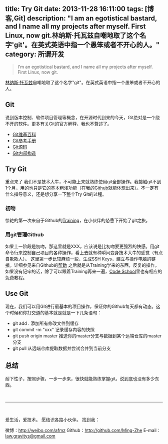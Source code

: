 title: Try Git
date: 2013-11-28 16:11:00
tags: [博客,Git]
description: "I am an egotistical bastard, and I name all my projects after myself. First Linux, now git.林纳斯·托瓦兹自嘲地取了这个名字'git'。在英式英语中指一个愚笨或者不开心的人。"
category: 所谓开发
---


> I'm an egotistical bastard, and I name all my projects after myself. First Linux, now git.

[林纳斯·托瓦兹](http://zh.wikipedia.org/wiki/%E6%9E%97%E7%BA%B3%E6%96%AF%C2%B7%E6%89%98%E7%93%A6%E5%85%B9)自嘲地取了这个名字"git"。在英式英语中指一个愚笨或者不开心的人。

## Git
说到版本控制、软件项目管理等概念，在开源时代到来的今天，Git绝对是一个绕不开的软件。更多有关Git的官方解释，我也不赘述了。

* [Git维基百科](http://zh.wikipedia.org/wiki/Git)
* [Git参考手册](http://gitref.cyj.me/zh/)
* [Git源码](https://github.com/git/git)
* [Git内部构造](http://youngsterxyf.github.io/2013/09/28/learning-git-internals-by-example/)

## Try Git
重点来了
我们不是技术大牛，不可能上来就熟练使用git全部操作。我接触git不到1个月，用的也只是它的基本粗浅功能（在我的[Github](http://github.com/Ming-Zhe)就能体现出来）。不一定有什么指导意义，还是想分享一下整个Try Git的过程。

### 初吻
惊艳的第一次来自于Github的[Training](http://training.github.com/)，在小伙伴的怂恿下开始了git之旅。
### 用git管理Github
如果上一阶段是初吻，那这里就是XXX，应该说是比初吻要更强烈的快感。用git命令行来控制自己项目的各种操作，看上去就有种瞬间变身技术大牛的感觉（有点自欺欺人）。
这里第一步比较麻烦一些，生成SSH Keys，建立与操作电脑的链接。详细参见来自Github的[帮助](https://help.github.com/articles/generating-ssh-keys)
之后就是从Training学来的东西，反复的操作。
如果没有记牢的话，除了可以跟着Training再来一遍，[Code School](https://www.codeschool.com/courses/try-git)里也有相应的免费教程。

## Use Git
现在，我们可以用Git进行最基本的项目操作，保证你的Github每天都有动态。这个时候和你打交道的基本就是就是一下几条语句：

*  git add .    添加所有修改文件到缓存
*  git commit -m "xxx"    记录缓存内容的快照
*  git push origin master    推送你的master分支与数据到某个远端仓库的master分支
*  git pull    从远端仓库提取数据并尝试合并到当前分支

## 总结
耐下性子，按照步骤，一步一步来，很快就能熟练掌握git。说到底也没有多少东西。

<br/>

***

<br/>

爱生活，爱技术。
愿结识各路小伙伴。
找到我：

微博：http://weibo.com/afmz
Github：http://github.com/Ming-Zhe
E-mail：law.gravitys@gmail.com 
